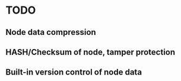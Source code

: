# TODO

## Node data compression

## HASH/Checksum of node, tamper protection

## Built-in version control of node data
